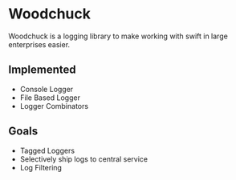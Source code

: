Woodchuck
========

Woodchuck is a logging library to make working with swift in large enterprises easier. 

Implemented
-----------

* Console Logger
* File Based Logger
* Logger Combinators

Goals
-----
 * Tagged Loggers
 * Selectively ship logs to central service
 * Log Filtering
